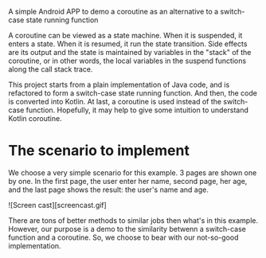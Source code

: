A simple Android APP to demo a coroutine as an alternative to a switch-case state running function

A coroutine can be viewed as a state machine. When it is suspended, it enters a state.
When it is resumed, it run the state transition. Side effects are its output and the state
is maintained by variables in the "stack" of the coroutine, or in other words, the local variables in the
suspend functions along the call stack trace.

This project starts from a plain implementation of Java code, and is refactored to form a switch-case state running function.
And then, the code is converted into Kotlin. At last, a coroutine is used instead of the switch-case function.
Hopefully, it may help to give some intuition to understand Kotlin coroutine.

The scenario to implement
=========================

We choose a very simple scenario for this example. 3 pages are shown one by one.
In the first page, the user enter her name, second page, her age, and the last page
shows the result: the user's name and age.

![Screen cast][screencast.gif]

There are tons of better methods to similar jobs then what's in this example.
However, our purpose is a demo to the similarity betwenn a switch-case function and a coroutine.
So, we choose to bear with our not-so-good implementation.

